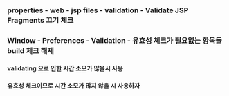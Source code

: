 ### properties - web - jsp files - validation - Validate JSP Fragments 끄기 체크

### Window - Preferences - Validation - 유효성 체크가 필요없는 항목들 build 체크 해제




#### validating 으로 인한 시간 소모가 많을시 사용
#### 유효성 체크이므로 시간 소모가 많지 않을 시 사용하자
